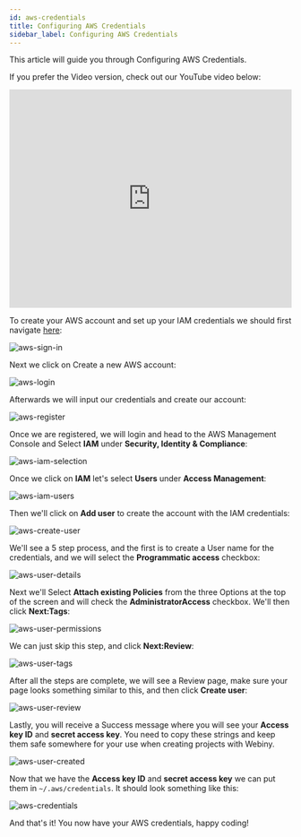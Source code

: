 ```yaml
---
id: aws-credentials
title: Configuring AWS Credentials
sidebar_label: Configuring AWS Credentials
---
```


This article will guide you through Configuring AWS Credentials. 

If you prefer the Video version, check out our YouTube video below:

<iframe width="100%" height="390" src="https://www.youtube.com/embed/qmtDRmplMG4" frameborder="0" allowfullscreen></iframe>

To create your AWS account and set up your IAM credentials we should first navigate [here](https://aws.amazon.com/console/):

![aws-sign-in](/img/guides/aws-iam/aws-sign-in.png)

Next we click on Create a new AWS account:

![aws-login](/img/guides/aws-iam/aws-login.png)

Afterwards we will input our credentials and create our account:

![aws-register](/img/guides/aws-iam/aws-register.png)

Once we are registered, we will login and head to the AWS Management Console and Select **IAM** under **Security, Identity & Compliance**:

![aws-iam-selection](/img/guides/aws-iam/aws-iam-selection.png)

Once we click on **IAM** let's select **Users** under **Access Management**:

![aws-iam-users](/img/guides/aws-iam/aws-iam-users.png)

Then we'll click on **Add user** to create the account with the IAM credentials:

![aws-create-user](/img/guides/aws-iam/aws-create-user.png)

We'll see a 5 step process, and the first is to create a User name for the credentials, and we will select the **Programmatic access** checkbox:

![aws-user-details](/img/guides/aws-iam/aws-user-details.png)

Next we'll Select **Attach existing Policies** from the three Options at the top of the screen and will check the **AdministratorAccess** checkbox. We'll then click **Next:Tags**:

![aws-user-permissions](/img/guides/aws-iam/aws-user-permissions.png)

We can just skip this step, and click **Next:Review**:

![aws-user-tags](/img/guides/aws-iam/aws-user-tags.png)

After all the steps are complete, we will see a Review page, make sure your page looks something similar to this, and then click **Create user**:

![aws-user-review](/img/guides/aws-iam/aws-user-review.png)

Lastly, you will receive a Success message where you will see your **Access key ID** and **secret access key**. You need to copy these strings and keep them safe somewhere for your use when creating projects with Webiny.

![aws-user-created](/img/guides/aws-iam/aws-user-created.png)

Now that we have the **Access key ID** and **secret access key** we can put them in `~/.aws/credentials`. It should look something like this:

![aws-credentials](/img/guides/aws-iam/aws-credentials.png)

And that's it! You now have your AWS credentials, happy coding!